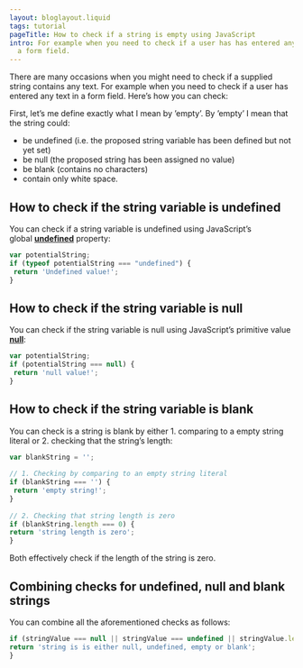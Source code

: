 ```yaml
---
layout: bloglayout.liquid
tags: tutorial
pageTitle: How to check if a string is empty using JavaScript
intro: For example when you need to check if a user has has entered any text in
  a form field.
---
```



There are many occasions when you might need to check if a supplied string contains any text. For example when you need to check if a user has entered any text in a form field. Here’s how you can check:

First, let’s me define exactly what I mean by ’empty’. By ’empty’ I mean that the string could:

* be undefined (i.e. the proposed string variable has been defined but not yet set)
* be null (the proposed string has been assigned no value)
* be blank (contains no characters)
* contain only white space.

## How to check if the string variable is undefined

You can check if a string variable is undefined using JavaScript’s global **[undefined](https://developer.mozilla.org/en-US/docs/Web/JavaScript/Reference/Global_Objects/undefined)** property:

```javascript
var potentialString;
if (typeof potentialString === "undefined") { 
 return 'Undefined value!';
}
```

## How to check if the string variable is null

You can check if the string variable is null using JavaScript’s primitive value **[null](https://developer.mozilla.org/en-US/docs/Web/JavaScript/Reference/Global_Objects/null)**:

```javascript
var potentialString;
if (potentialString === null) { 
 return 'null value!';
}
```

## How to check if the string variable is blank

You can check is a string is blank by either 1. comparing to a empty string literal or 2. checking that the string’s length:

```javascript
var blankString = '';
 
// 1. Checking by comparing to an empty string literal
if (blankString === '') { 
 return 'empty string!';
}
 
// 2. Checking that string length is zero
if (blankString.length === 0) {
return 'string length is zero';
}
```

Both effectively check if the length of the string is zero.

## Combining checks for undefined, null and blank strings

You can combine all the aforementioned checks as follows:

```javascript
if (stringValue === null || stringValue === undefined || stringValue.length === 0) {
return 'string is is either null, undefined, empty or blank';
}
```